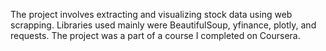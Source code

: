 The project involves extracting and visualizing stock data using web scrapping.
Libraries used mainly were BeautifulSoup, yfinance, plotly, and requests.
The project was a part of a course I completed on Coursera.
